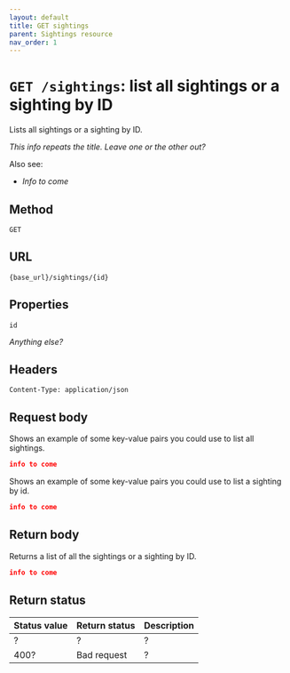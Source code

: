 ```yaml
---
layout: default
title: GET sightings
parent: Sightings resource
nav_order: 1
---
```


# `GET /sightings`: list all sightings or a sighting by ID

Lists all sightings or a sighting by ID. 

*This info repeats the title. Leave one or the other out?*

Also see:

* *Info to come*

## Method

`GET`

## URL

`{base_url}/sightings/{id}`

## Properties

`id` 

*Anything else?*

## Headers

`Content-Type: application/json`

## Request body

Shows an example of some key-value pairs you could use to list all sightings.

```json
info to come
```

Shows an example of some key-value pairs you could use to list a sighting by id.

```json
info to come
```

## Return body

Returns a list of all the sightings or a sighting by ID.

```json
info to come
```

## Return status

| Status value | Return status | Description |
| ------------ | ------------- | ----------- |
| ?            | ?             | ?           |
| 400?         | Bad request   | ?           |
